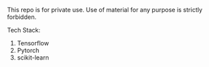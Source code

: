 This repo is for private use. Use of material for any purpose is strictly forbidden.

Tech Stack:
1. Tensorflow
2. Pytorch
3. scikit-learn
